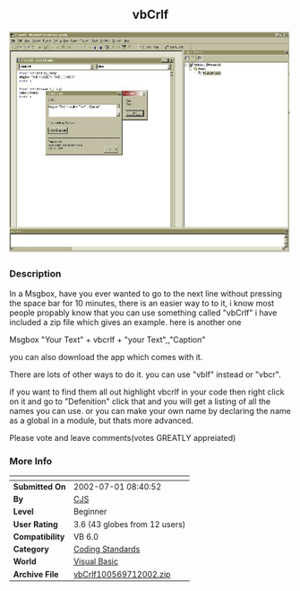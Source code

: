 ﻿<div align="center">

## vbCrlf

<img src="PIC20027194505111.jpg">
</div>

### Description

In a Msgbox, have you ever wanted to go to the next line without pressing the space bar for 10 minutes, there is an easier way to to it, i know most people propably know that you can use something called "vbCrlf" i have included a zip file which gives an example. here is another one

Msgbox "Your Text" + vbcrlf + "your Text",,"Caption"

you can also download the app which comes with it.

There are lots of other ways to do it. you can use "vblf" instead or "vbcr".

if you want to find them all out highlight vbcrlf in your code then right click on it and go to "Defenition" click that and you will get a listing of all the names you can use. or you can make your own name by declaring the name as a global in a module, but thats more advanced.

Please vote and leave comments(votes GREATLY appreiated)
 
### More Info
 


<span>             |<span>
---                |---
**Submitted On**   |2002-07-01 08:40:52
**By**             |[CJS](https://github.com/Planet-Source-Code/PSCIndex/blob/master/ByAuthor/cjs.md)
**Level**          |Beginner
**User Rating**    |3.6 (43 globes from 12 users)
**Compatibility**  |VB 6\.0
**Category**       |[Coding Standards](https://github.com/Planet-Source-Code/PSCIndex/blob/master/ByCategory/coding-standards__1-43.md)
**World**          |[Visual Basic](https://github.com/Planet-Source-Code/PSCIndex/blob/master/ByWorld/visual-basic.md)
**Archive File**   |[vbCrlf100569712002\.zip](https://github.com/Planet-Source-Code/cjs-vbcrlf__1-36433/archive/master.zip)








